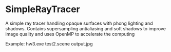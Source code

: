 # SimpleRayTracer
A simple ray tracer handling opaque surfaces with phong lighting and shadows. Contains supersampling antialiasing and soft shadows to improve image quality and uses OpenMP to accelerate the computing

Example: hw3.exe test2.scene output.jpg

